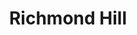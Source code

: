 ---
slug: acp-richmond-hill
title: Richmond Hill
address: 125-6 101st Ave.
state: New York
stateAbbreviation: NY
city: South Richmond Hill
postal: 11419
url: https://www.radnet.com/lhr-acpny/locations/acp-richmond-hill
htmlHead: null
body: null
appointmentUrl: https://www.radnet.com/lenox-hill-radiology/for-patients/request-appointment
walkInTitle: Walk-In Hours
walkInDetails: Mon - Fri | 8:00 am - 4:00 pm
places:
- {
    name: "Lenox Hill Radiology | Richmond Hill",
    longitude: -73.835230000000,
    latitude: 40.687320000000,
}
---